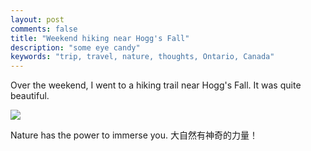 ```yaml
---
layout: post
comments: false
title: "Weekend hiking near Hogg's Fall"
description: "some eye candy"
keywords: "trip, travel, nature, thoughts, Ontario, Canada"
---
```

Over the weekend, I went to a hiking trail near Hogg's Fall. It was quite beautiful.

![](http://pic.yupoo.com/ziweiwu/FKpfeuEn/pyNTU.jpg)

Nature has the power to immerse you. 大自然有神奇的力量！
